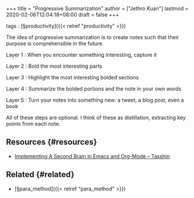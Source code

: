 +++
title = "Progressive Summarization"
author = ["Jethro Kuan"]
lastmod = 2020-02-06T12:04:18+08:00
draft = false
+++

tags
: [§productivity]({{< relref "productivity" >}})

The idea of progressive summarization is to create notes such that
their purpose is comprehensible in the future.

Layer 1
: When you encounter something interesting, capture it

Layer 2
: Bold the most interesting parts

Layer 3
: Highlight the most interesting bolded sections

Layer 4
: Summarize the bolded portions and the note in your own words

Layer 5
: Turn your notes into something new: a tweet, a blog post, even a book

All of these steps are optional. I think of these as distillation,
extracting key points from each note.


## Resources {#resources}

-   [Implementing A Second Brain in Emacs and Org-Mode – Tasshin](https://tasshin.com/blog/implementing-a-second-brain-in-emacs-and-org-mode/)


## Related {#related}

-   [§para\_method]({{< relref "para_method" >}})
